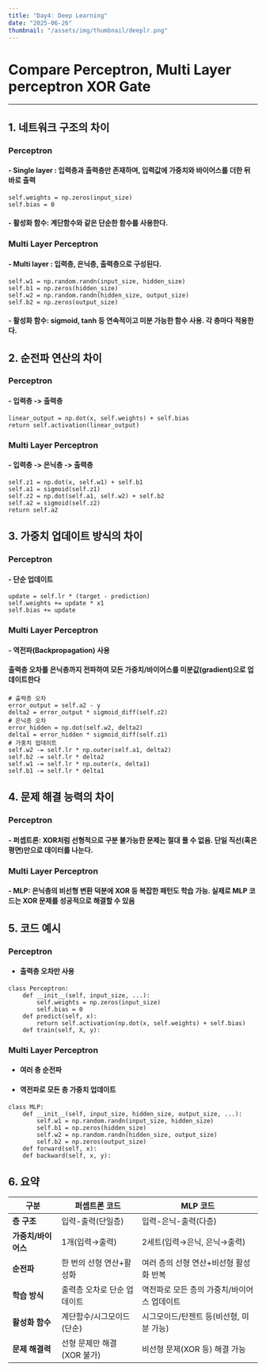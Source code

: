 ```yaml
---
title: "Day4: Deep Learning"
date: "2025-06-26"
thumbnail: "/assets/img/thumbnail/deeplr.png"
---
```


# Compare Perceptron, Multi Layer perceptron XOR Gate

---

## 1. 네트워크 구조의 차이
### Perceptron
#### - Single layer : 입력층과 출력층만 존재하며, 입력값에 가중치와 바이어스를 더한 뒤 바로 출력
```
self.weights = np.zeros(input_size)
self.bias = 0
```
#### - 활성화 함수: 계단함수와 같은 단순한 함수를 사용한다.

### Multi Layer Perceptron
#### - Multi layer : 입력층, 은닉층, 출력층으로 구성된다.
```
self.w1 = np.random.randn(input_size, hidden_size)
self.b1 = np.zeros(hidden_size)
self.w2 = np.random.randn(hidden_size, output_size)
self.b2 = np.zeros(output_size)
```
#### - 활성화 함수: sigmoid, tanh 등 연속적이고 미분 가능한 함수 사용. 각 층마다 적용한다.

## 2. 순전파 연산의 차이
### Perceptron
#### - 입력층 -> 출력층
```
linear_output = np.dot(x, self.weights) + self.bias
return self.activation(linear_output)
```

### Multi Layer Perceptron
#### - 입력층 -> 은닉층 -> 출력층
```
self.z1 = np.dot(x, self.w1) + self.b1
self.a1 = sigmoid(self.z1)
self.z2 = np.dot(self.a1, self.w2) + self.b2
self.a2 = sigmoid(self.z2)
return self.a2
```

## 3. 가중치 업데이트 방식의 차이
### Perceptron
#### - 단순 업데이트 
```
update = self.lr * (target - prediction)
self.weights += update * x1
self.bias += update
```

### Multi Layer Perceptron
#### - 역전파(Backpropagation) 사용
#### 출력층 오차를 은닉층까지 전파하여 모든 가중치/바이어스를 미분값(gradient)으로 업데이트한다
```
# 출력층 오차
error_output = self.a2 - y
delta2 = error_output * sigmoid_diff(self.z2)
# 은닉층 오차
error_hidden = np.dot(self.w2, delta2)
delta1 = error_hidden * sigmoid_diff(self.z1)
# 가중치 업데이트
self.w2 -= self.lr * np.outer(self.a1, delta2)
self.b2 -= self.lr * delta2
self.w1 -= self.lr * np.outer(x, delta1)
self.b1 -= self.lr * delta1
```

## 4. 문제 해결 능력의 차이
### Perceptron
#### - 퍼셉트론: XOR처럼 선형적으로 구분 불가능한 문제는 절대 풀 수 없음. 단일 직선(혹은 평면)만으로 데이터를 나눈다.

### Multi Layer Perceptron
#### - MLP: 은닉층의 비선형 변환 덕분에 XOR 등 복잡한 패턴도 학습 가능. 실제로 MLP 코드는 XOR 문제를 성공적으로 해결할 수 있음


## 5. 코드 예시
### Perceptron
- #### 출력층 오차만 사용
```
class Perceptron:
    def __init__(self, input_size, ...):
        self.weights = np.zeros(input_size)
        self.bias = 0
    def predict(self, x):
        return self.activation(np.dot(x, self.weights) + self.bias)
    def train(self, X, y):
```
### Multi Layer Perceptron
- #### 여러 층 순전파
- #### 역전파로 모든 층 가중치 업데이트
```
class MLP:
    def __init__(self, input_size, hidden_size, output_size, ...):
        self.w1 = np.random.randn(input_size, hidden_size)
        self.b1 = np.zeros(hidden_size)
        self.w2 = np.random.randn(hidden_size, output_size)
        self.b2 = np.zeros(output_size)
    def forward(self, x):
    def backward(self, x, y):
```

## 6. 요약
| 구분           | 퍼셉트론 코드                        | MLP 코드                                         |
|----------------|--------------------------------------|--------------------------------------------------|
| **층 구조**        | 입력-출력(단일층)                       | 입력-은닉-출력(다층)                                 |
| **가중치/바이어스** | 1개(입력→출력)                         | 2세트(입력→은닉, 은닉→출력)                            |
| **순전파**         | 한 번의 선형 연산+활성화                   | 여러 층의 선형 연산+비선형 활성화 반복                     |
| **학습 방식**      | 출력층 오차로 단순 업데이트                  | 역전파로 모든 층의 가중치/바이어스 업데이트                 |
| **활성화 함수**    | 계단함수/시그모이드(단순)                   | 시그모이드/탄젠트 등(비선형, 미분 가능)                     |
| **문제 해결력**    | 선형 문제만 해결(XOR 불가)                  | 비선형 문제(XOR 등) 해결 가능                              |

